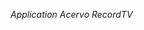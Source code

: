<!-- ------- Primeira Sprint criação da tela de login ------- -->

<!-- Endpoint a desenvolver -->

<!-- 1º Criação do cadastro de usuários - POST -->
<!-- 2º Criação da tela de login - AUTH -->
<!-- 3º Criação de Logoff  - AUTH -->

<!-- Authentication completed -->


<!-- 1º Criação de apresentação de usuários - GET -->
<!-- 2º Criação de busca de apenas unico usuário - GET -->
<!-- 3º Criação da rota de atualização dos usuários - PUT -->
<!-- 4º Criação da rota de exclusão dos usuários - Delete -->

<!-- Users completed -->

<!-- 1º Criação de apresentação de produtos - GET -->
<!-- 2º Criação de busca de apenas unico produtos - GET -->
<!-- 3º Criação da rota de atualização dos produtos - PUT -->
<!-- 4º Criação da rota de exclusão dos produtos - Delete -->

<!-- Products completed -->


*Application Acervo RecordTV*